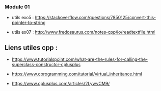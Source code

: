### Module 01

 - utils exo5 : https://stackoverflow.com/questions/7850125/convert-this-pointer-to-string

 - utils ex07 : http://www.fredosaurus.com/notes-cpp/io/readtextfile.html

 ## Liens utiles cpp : 

 - https://www.tutorialspoint.com/what-are-the-rules-for-calling-the-superclass-constructor-cplusplus

 - https://www.cprogramming.com/tutorial/virtual_inheritance.html

 - https://www.cplusplus.com/articles/2LywvCM9/